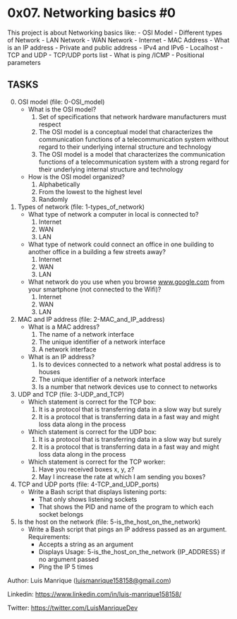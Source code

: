 # 0x07. Networking basics #0
This project is about Networking basics like:
	- OSI Model
	- Different types of Network
	- LAN Network
	- WAN Network
	- Internet
	- MAC Address
	- What is an IP address
	- Private and public address
	- IPv4 and IPv6
	- Localhost
	- TCP and UDP
	- TCP/UDP ports list
	- What is ping /ICMP
	- Positional parameters
## TASKS
0. OSI model (file: 0-OSI_model)
	- What is the OSI model?
		1. Set of specifications that network hardware manufacturers must respect
		2. The OSI model is a conceptual model that characterizes the communication functions of a telecommunication system without regard to their underlying internal structure and technology
		3. The OSI model is a model that characterizes the communication functions of a telecommunication system with a strong regard for their underlying internal structure and technology
	- How is the OSI model organized?
		1. Alphabetically
		2. From the lowest to the highest level
		3. Randomly
1. Types of network (file: 1-types_of_network)
	- What type of network a computer in local is connected to?
		1. Internet
		2. WAN
		3. LAN
	- What type of network could connect an office in one building to another office in a building a few streets away?
		1. Internet
		2. WAN
		3. LAN
	- What network do you use when you browse www.google.com from your smartphone (not connected to the Wifi)?
		1. Internet
		2. WAN
		3. LAN
2. MAC and IP address (file: 2-MAC_and_IP_address)
	- What is a MAC address?
		1. The name of a network interface
		2. The unique identifier of a network interface
		3. A network interface
	- What is an IP address?
		1. Is to devices connected to a network what postal address is to houses
		2. The unique identifier of a network interface
		3. Is a number that network devices use to connect to networks
3. UDP and TCP (file: 3-UDP_and_TCP)
	- Which statement is correct for the TCP box:
		1. It is a protocol that is transferring data in a slow way but surely
		2. It is a protocol that is transferring data in a fast way and might loss data along in the process
	- Which statement is correct for the UDP box:
		1. It is a protocol that is transferring data in a slow way but surely
		2. It is a protocol that is transferring data in a fast way and might loss data along in the process
	- Which statement is correct for the TCP worker:
		1. Have you received boxes x, y, z?
		2. May I increase the rate at which I am sending you boxes?
4. TCP and UDP ports (file: 4-TCP_and_UDP_ports)
	- Write a Bash script that displays listening ports:
		- That only shows listening sockets
		- That shows the PID and name of the program to which each socket belongs
5. Is the host on the network (file: 5-is_the_host_on_the_network)
	- Write a Bash script that pings an IP address passed as an argument.
	Requirements:
		- Accepts a string as an argument
		- Displays Usage: 5-is_the_host_on_the_network {IP_ADDRESS} if no argument passed
		- Ping the IP 5 times


Author: Luis Manrique (luismanrique158158@gmail.com)

Linkedin: https://www.linkedin.com/in/luis-manrique158158/

Twitter: https://twitter.com/LuisManriqueDev
